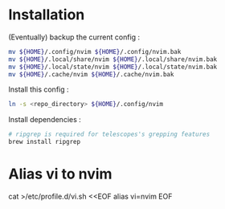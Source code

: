 # Installation

(Eventually) backup the current config :

~~~bash
mv ${HOME}/.config/nvim ${HOME}/.config/nvim.bak
mv ${HOME}/.local/share/nvim ${HOME}/.local/share/nvim.bak
mv ${HOME}/.local/state/nvim ${HOME}/.local/state/nvim.bak
mv ${HOME}/.cache/nvim ${HOME}/.cache/nvim.bak
~~~

Install this config :

~~~bash
ln -s <repo_directory> ${HOME}/.config/nvim
~~~

Install dependencies :

~~~bash
# ripgrep is required for telescopes's grepping features
brew install ripgrep
~~~

# Alias vi to nvim

cat >/etc/profile.d/vi.sh <<EOF
alias vi=nvim
EOF
